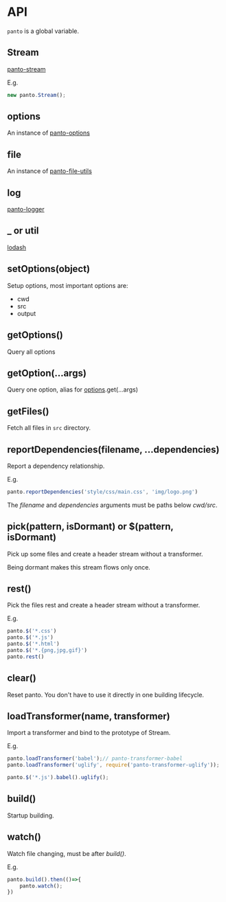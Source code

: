 # API

`panto` is a global variable.

## Stream

[panto-stream](https://github.com/pantojs/panto-stream)

E.g.

```js
new panto.Stream();
```

## options

An instance of [panto-options](https://github.com/pantojs/panto-options)

## file

An instance of [panto-file-utils](https://github.com/pantojs/panto-file-utils)

## log

[panto-logger](https://github.com/pantojs/panto-logger)

## _ or util

[lodash](https://www.npmjs.com/package/lodash)
 
## setOptions(object)

Setup options, most important options are:

 - cwd
 - src
 - output

## getOptions()

Query all options

## getOption(...args)

Query one option, alias for [options](https://github.com/pantojs/panto-options).get(...args)

## getFiles()

Fetch all files in `src` directory.

## reportDependencies(filename, ...dependencies)

Report a dependency relationship.

E.g.

```js
panto.reportDependencies('style/css/main.css', 'img/logo.png')
```

The _filename_ and _dependencies_ arguments must be paths below _cwd/src_.

## pick(pattern, isDormant) or $(pattern, isDormant)

Pick up some files and create a header stream without a transformer.

Being dormant makes this stream flows only once.

## rest()

Pick the files rest and create a header stream without a transformer.

E.g.

```js
panto.$('*.css')
panto.$('*.js')
panto.$('*.html')
panto.$('*.{png,jpg,gif}')
panto.rest()
```

## clear()

Reset panto. You don't have to use it directly in one building lifecycle.

## loadTransformer(name, transformer)

Import a transformer and bind to the prototype of Stream.

E.g.

```js
panto.loadTransformer('babel');// panto-transformer-babel
panto.loadTransformer('uglify', require('panto-transformer-uglify'));

panto.$('*.js').babel().uglify();
```

## build()

Startup building.

## watch()

Watch file changing, must be after _build()_.

E.g.

```js
panto.build().then(()=>{
    panto.watch();
})
```